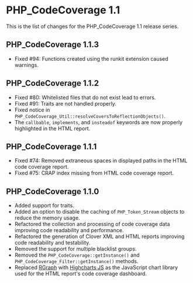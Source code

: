 PHP_CodeCoverage 1.1
====================

This is the list of changes for the PHP_CodeCoverage 1.1 release series.

PHP_CodeCoverage 1.1.3
----------------------

* Fixed #94: Functions created using the runkit extension caused warnings.

PHP_CodeCoverage 1.1.2
----------------------

* Fixed #80: Whitelisted files that do not exist lead to errors.
* Fixed #91: Traits are not handled properly.
* Fixed notice in `PHP_CodeCoverage_Util::resolveCoversToReflectionObjects()`.
* The `callbable`, `implements`, and `insteadof` keywords are now properly highlighted in the HTML report.

PHP_CodeCoverage 1.1.1
----------------------

* Fixed #74: Removed extraneous spaces in displayed paths in the HTML code coverage report.
* Fixed #75: CRAP index missing from HTML code coverage report.

PHP_CodeCoverage 1.1.0
----------------------

* Added support for traits.
* Added an option to disable the caching of `PHP_Token_Stream` objects to reduce the memory usage.
* Refactored the collection and processing of code coverage data improving code readability and performance.
* Refactored the generation of Clover XML and HTML reports improving code readability and testability.
* Removed the support for multiple blacklist groups.
* Removed the `PHP_CodeCoverage::getInstance()` and `PHP_CodeCoverage_Filter::getInstance()` methods.
* Replaced [RGraph](http://www.rgraph.net/) with [Highcharts JS](http://www.highcharts.com/) as the JavaScript chart library used for the HTML report's code coverage dashboard.
